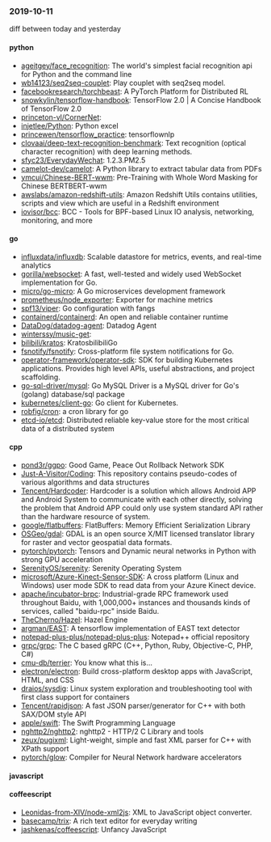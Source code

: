 ### 2019-10-11
diff between today and yesterday

#### python
* [ageitgey/face_recognition](https://github.com/ageitgey/face_recognition): The world's simplest facial recognition api for Python and the command line
* [wb14123/seq2seq-couplet](https://github.com/wb14123/seq2seq-couplet): Play couplet with seq2seq model. 
* [facebookresearch/torchbeast](https://github.com/facebookresearch/torchbeast): A PyTorch Platform for Distributed RL
* [snowkylin/tensorflow-handbook](https://github.com/snowkylin/tensorflow-handbook):  TensorFlow 2.0 | A Concise Handbook of TensorFlow 2.0
* [princeton-vl/CornerNet](https://github.com/princeton-vl/CornerNet): 
* [injetlee/Python](https://github.com/injetlee/Python): Python excel
* [princewen/tensorflow_practice](https://github.com/princewen/tensorflow_practice): tensorflownlp
* [clovaai/deep-text-recognition-benchmark](https://github.com/clovaai/deep-text-recognition-benchmark): Text recognition (optical character recognition) with deep learning methods.
* [sfyc23/EverydayWechat](https://github.com/sfyc23/EverydayWechat): 1.2.3.PM2.5
* [camelot-dev/camelot](https://github.com/camelot-dev/camelot): A Python library to extract tabular data from PDFs
* [ymcui/Chinese-BERT-wwm](https://github.com/ymcui/Chinese-BERT-wwm): Pre-Training with Whole Word Masking for Chinese BERTBERT-wwm
* [awslabs/amazon-redshift-utils](https://github.com/awslabs/amazon-redshift-utils): Amazon Redshift Utils contains utilities, scripts and view which are useful in a Redshift environment
* [iovisor/bcc](https://github.com/iovisor/bcc): BCC - Tools for BPF-based Linux IO analysis, networking, monitoring, and more

#### go
* [influxdata/influxdb](https://github.com/influxdata/influxdb): Scalable datastore for metrics, events, and real-time analytics
* [gorilla/websocket](https://github.com/gorilla/websocket): A fast, well-tested and widely used WebSocket implementation for Go.
* [micro/go-micro](https://github.com/micro/go-micro): A Go microservices development framework
* [prometheus/node_exporter](https://github.com/prometheus/node_exporter): Exporter for machine metrics
* [spf13/viper](https://github.com/spf13/viper): Go configuration with fangs
* [containerd/containerd](https://github.com/containerd/containerd): An open and reliable container runtime
* [DataDog/datadog-agent](https://github.com/DataDog/datadog-agent): Datadog Agent
* [winterssy/music-get](https://github.com/winterssy/music-get): 
* [bilibili/kratos](https://github.com/bilibili/kratos): KratosbilibiliGo
* [fsnotify/fsnotify](https://github.com/fsnotify/fsnotify): Cross-platform file system notifications for Go.
* [operator-framework/operator-sdk](https://github.com/operator-framework/operator-sdk): SDK for building Kubernetes applications. Provides high level APIs, useful abstractions, and project scaffolding.
* [go-sql-driver/mysql](https://github.com/go-sql-driver/mysql): Go MySQL Driver is a MySQL driver for Go's (golang) database/sql package
* [kubernetes/client-go](https://github.com/kubernetes/client-go): Go client for Kubernetes.
* [robfig/cron](https://github.com/robfig/cron): a cron library for go
* [etcd-io/etcd](https://github.com/etcd-io/etcd): Distributed reliable key-value store for the most critical data of a distributed system

#### cpp
* [pond3r/ggpo](https://github.com/pond3r/ggpo): Good Game, Peace Out Rollback Network SDK
* [Just-A-Visitor/Coding](https://github.com/Just-A-Visitor/Coding): This repository contains pseudo-codes of various algorithms and data structures
* [Tencent/Hardcoder](https://github.com/Tencent/Hardcoder): Hardcoder is a solution which allows Android APP and Android System to communicate with each other directly, solving the problem that Android APP could only use system standard API rather than the hardware resource of system.
* [google/flatbuffers](https://github.com/google/flatbuffers): FlatBuffers: Memory Efficient Serialization Library
* [OSGeo/gdal](https://github.com/OSGeo/gdal): GDAL is an open source X/MIT licensed translator library for raster and vector geospatial data formats.
* [pytorch/pytorch](https://github.com/pytorch/pytorch): Tensors and Dynamic neural networks in Python with strong GPU acceleration
* [SerenityOS/serenity](https://github.com/SerenityOS/serenity): Serenity Operating System
* [microsoft/Azure-Kinect-Sensor-SDK](https://github.com/microsoft/Azure-Kinect-Sensor-SDK): A cross platform (Linux and Windows) user mode SDK to read data from your Azure Kinect device.
* [apache/incubator-brpc](https://github.com/apache/incubator-brpc): Industrial-grade RPC framework used throughout Baidu, with 1,000,000+ instances and thousands kinds of services, called "baidu-rpc" inside Baidu.
* [TheCherno/Hazel](https://github.com/TheCherno/Hazel): Hazel Engine
* [argman/EAST](https://github.com/argman/EAST): A tensorflow implementation of EAST text detector
* [notepad-plus-plus/notepad-plus-plus](https://github.com/notepad-plus-plus/notepad-plus-plus): Notepad++ official repository
* [grpc/grpc](https://github.com/grpc/grpc): The C based gRPC (C++, Python, Ruby, Objective-C, PHP, C#)
* [cmu-db/terrier](https://github.com/cmu-db/terrier): You know what this is...
* [electron/electron](https://github.com/electron/electron): Build cross-platform desktop apps with JavaScript, HTML, and CSS
* [draios/sysdig](https://github.com/draios/sysdig): Linux system exploration and troubleshooting tool with first class support for containers
* [Tencent/rapidjson](https://github.com/Tencent/rapidjson): A fast JSON parser/generator for C++ with both SAX/DOM style API
* [apple/swift](https://github.com/apple/swift): The Swift Programming Language
* [nghttp2/nghttp2](https://github.com/nghttp2/nghttp2): nghttp2 - HTTP/2 C Library and tools
* [zeux/pugixml](https://github.com/zeux/pugixml): Light-weight, simple and fast XML parser for C++ with XPath support
* [pytorch/glow](https://github.com/pytorch/glow): Compiler for Neural Network hardware accelerators

#### javascript

#### coffeescript
* [Leonidas-from-XIV/node-xml2js](https://github.com/Leonidas-from-XIV/node-xml2js): XML to JavaScript object converter.
* [basecamp/trix](https://github.com/basecamp/trix): A rich text editor for everyday writing
* [jashkenas/coffeescript](https://github.com/jashkenas/coffeescript): Unfancy JavaScript
